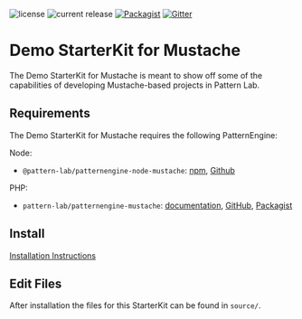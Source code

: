 ![license](https://img.shields.io/github/license/pattern-lab/starterkit-mustache-demo.svg)
![current release](https://img.shields.io/npm/v/@pattern-lab/starterkit-mustache-demo.svg)
[![Packagist](https://img.shields.io/packagist/v/pattern-lab/starterkit-mustache-demo.svg)](https://packagist.org/packages/pattern-lab/starterkit-mustache-demo) [![Gitter](https://img.shields.io/gitter/room/pattern-lab/php.svg)](https://gitter.im/pattern-lab/php)

# Demo StarterKit for Mustache

The Demo StarterKit for Mustache is meant to show off some of the capabilities of developing Mustache-based projects in Pattern Lab.

## Requirements

The Demo StarterKit for Mustache requires the following PatternEngine:

Node:

* `@pattern-lab/patternengine-node-mustache`: [npm](https://www.npmjs.com/package/@pattern-lab/patternengine-node-mustache), [Github](https://github.com/pattern-lab/patternengine-node-mustache)

PHP:

* `pattern-lab/patternengine-mustache`: [documentation](https://github.com/pattern-lab/patternengine-php-mustache#mustache-patternengine-for-pattern-lab), [GitHub](https://github.com/pattern-lab/patternengine-php-mustache), [Packagist](https://packagist.org/packages/pattern-lab/patternengine-mustache)

## Install

[Installation Instructions](http://patternlab.io/docs/advanced-starterkits.html)

## Edit Files

After installation the files for this StarterKit can be found in `source/`.
